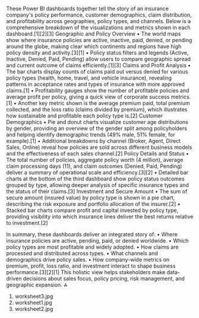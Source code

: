 These Power BI dashboards together tell the story of an insurance company's policy performance, customer demographics, claim distribution, and profitability across geographies, policy types, and channels. Below is a comprehensive breakdown of the visualizations and metrics shown in each dashboard.[1][2][3]
Geographic and Policy Overview
•	The world maps show where insurance policies are active, inactive, paid, denied, or pending around the globe, making clear which continents and regions have high policy density and activity.[3][1]
•	Policy status filters and legends (Active, Inactive, Denied, Paid, Pending) allow users to compare geographic spread and current outcome of claims efficiently.[1][3]
Claims and Profit Analysis
•	The bar charts display counts of claims paid out versus denied for various policy types (health, home, travel, and vehicle insurance), revealing patterns in acceptance rates and types of insurance with more approved claims.[1]
•	Profitability gauges show the number of profitable policies and average profit per policy, giving a quick view of corporate success metrics.[1]
•	Another key metric shown is the average premium paid, total premium collected, and the loss ratio (claims divided by premium), which illustrates how sustainable and profitable each policy type is.[2]
Customer Demographics
•	Pie and donut charts visualize customer age distributions by gender, providing an overview of the gender split among policyholders and helping identify demographic trends (49% male, 51% female, for example).[1]
•	Additional breakdowns by channel (Broker, Agent, Direct Sales, Online) reveal how policies are sold across different business models and the effectiveness of each sales channel.[2]
Policy Details and Status
•	The total number of policies, aggregate policy worth (4 million), average claim processing days (11), and claim outcomes (Denied, Paid, Pending) deliver a summary of operational scale and efficiency.[3][2]
•	Detailed bar charts at the bottom of the third dashboard show policy status outcomes grouped by type, allowing deeper analysis of specific insurance types and the status of their claims.[3]
Investment and Secure Amount
•	The sum of secure amount (insured value) by policy type is shown in a pie chart, describing the risk exposure and portfolio allocation of the insurer.[2]
•	Stacked bar charts compare profit and capital invested by policy type, providing visibility into which insurance lines deliver the best returns relative to investment.[2]
 
In summary, these dashboards deliver an integrated story of:
•	Where insurance policies are active, pending, paid, or denied worldwide.
•	Which policy types are most profitable and widely adopted.
•	How claims are processed and distributed across types.
•	What channels and demographics drive policy sales.
•	How company-wide metrics on premium, profit, loss ratio, and investment interact to shape business performance.[3][2][1]
This holistic view helps stakeholders make data-driven decisions about sales focus, policy pricing, risk management, and geographic expansion.
⁂
 
1.	worksheet3.jpg       
2.	worksheet1.jpg       
3.	worksheet2.jpg      
